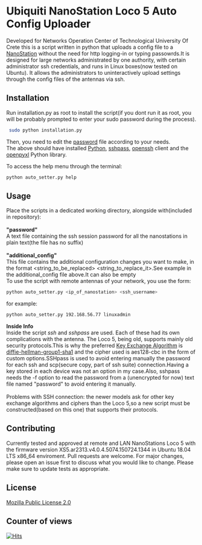 # Ubiquiti NanoStation Loco 5 Auto Config Uploader
Developed for Networks Operation Center of Technological University Of Crete this is a script
written in python that uploads a config file to a [NanoStation](https://www.ui.com/) without the need for http 
logging-in or typing passowrds.It is designed for large networks administrated by one authority, with certain
administrator ssh credentials, and runs in Linux boxes(now tested on Ubuntu). It allows the administrators to uninteractively upload settings through the config files of the antennas via ssh.

## Installation

Run installation.py as root to install the script(if you dont run it as root, you will be probably prompted to enter your sudo password during the process).
```bash
 sudo python installation.py
```
Then, you need to edit the <u>password</u> file according to your needs.</br>
The above should have installed [Python](https://www.python.org/), [sshpass](https://linux.die.net/man/1/sshpass), 
[openssh](https://www.openssh.com/) client and the [openpyxl](https://openpyxl.readthedocs.io/en/stable/) Python library.

To access the help menu through the terminal:
```bash
python auto_setter.py help
```
## Usage
Place the scripts in a dedicated working directory, alongside with(included in repository):</br> </br>
<b>"password"</b></br>
A text file containing the ssh session password for all the nanostations in plain text(the file has no suffix)</br></br>
<b>"additional_config"</b></br>
This file contains the additional configuration changes you want to make, in the format <string_to_be_replaced> <string_to_replace_it>.See example in the additional_config file above.It can also be empty</br>
To use the script with remote antennas of your network, you use the form:
```bash
python auto_setter.py <ip_of_nanostation> <ssh_username>
```
for example:
```bash
python auto_setter.py 192.168.56.77 linuxadmin
```
<b>Inside Info</b></br>
Inside the script <i>ssh</i> and <i>sshpass</i> are used. Each of these had its own complications with the antenna.
The Loco 5, being old, supports mainly old security protocols.This is why the preferred [Key Exchange Algorithm](https://en.wikipedia.org/wiki/Key_exchange) is 
[diffie-hellman-group1-sha1](https://www.openssh.com/legacy.html) and the cipher used is aes128-cbc in the form of custom options.SSHpass is used to avoid entering manually 
the password for each ssh and scp(secure copy, part of ssh suite) connection.Having a key stored in each device was not an 
option in my case.Also, sshpass needs the -f option to read the password from a (unencrypted for now) text file named 
"password" to avoid entering it manually. </br></br>
Problems with SSH connection: the newer models ask for other key exchange algorithms and ciphers than the Loco 5,so a new script must be constructed(based on this one) that supports their protocols.

## Contributing
Currently tested and approved at remote and LAN NanoStations Loco 5 with the firmware version XS5.ar2313.v4.0.4.5074.150724.1344 in Ubuntu 18.04 LTS x86_64 enviroment.
Pull requests are welcome. For major changes, please open an issue first to discuss what you would like to change.
Please make sure to update tests as appropriate.

## License
[Mozilla Public License 2.0](https://choosealicense.com/licenses/mpl-2.0/)

## Counter of views
[![Hits](https://hits.seeyoufarm.com/api/count/incr/badge.svg?url=https%3A%2F%2Fgithub.com%2Farelli%2FLoco-5-Config&count_bg=%2379C83D&title_bg=%23555555&icon=&icon_color=%23E7E7E7&title=%23visits&edge_flat=false)](https://hits.seeyoufarm.com)
